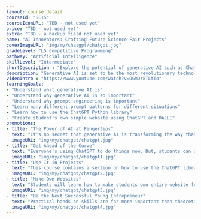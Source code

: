 ```yaml
---
layout: course_detail
courseId: "SC15"
courseIconURL: "TBD - not used yet"
price: "TBD - not used yet"
extra: "TBD - a backup field not used yet"
name: "AI Innovators: Crafting Future Science Fair Projects"
coverImageURL: "img/my/chatgpt/chatgpt.jpg"
gradeLevel: "L5 Competitive Programming"
pathway: "Artificial Intelligence"
skillLevel: "Intermediate"
shortDescription : "Explore the potential of generative AI such as ChatGPT and DALLE!"
description: "Generative AI is set to be the most revolutionary technology of the next decade. The sooner that your child takes advantage of its potential, the more ready for the future they will be. In this summer camp, students will learn how to best utilize OpenAI's generative AI systems such as ChatGPT and DALLE and create mind-blowing projects that will impress everyone at science fairs that they submit them to."
videoIntro : "https://www.youtube.com/watch?v=OGmDr8TLtTo"
learningGoals:
- "Understand what generative AI is"
- "Understand why generative AI is so important"
- "Understand why prompt engineering is important"
- "Learn many different prompt patterns for different situations"
- "Learn how to use the ChatGPT Python library"
- "Create student's own simple website using ChatGPT and DALLE"
promotions:
- title: "The Power of AI at Fingertips"
  text: "It's no secret that generative AI is transforming the way that we solve everyday problems. Go beyond that by learning how to make ChatGPT and DALLE do nearly anything students need it to."
  imageURL: "img/my/chatgpt/chatgpt.jpg"
- title: "Get Ahead of the Curve"
  text: "Everyone's using ChatGPT to do things now. But, students can get ahead of the curve and learn advanced tips and tricks with ChatGPT to get things done quicker."
  imageURL: "img/my/chatgpt/chatgpt1.jpg"
- title: "Use It in Projects"
  text: "This course contains a section on how to use the ChatGPT library for Python. Use this library in students' own Python projects and students can submit those into competitions."
  imageURL: "img/my/chatgpt/chatgpt2.jpg"
- title: "Make Own Websites"
  text: "Students will learn how to make students own entire website from scratch, that also uses the power of ChatGPT to help users who visit."
  imageURL: "img/my/chatgpt/chatgpt3.jpg"
- title: "Be the Next Successful Young Entrepreneur"
  text: "Practical hands-on skills are far more important than theoretical knowledge. Every course is designed for students to learn how to turn an idea for a project into a practical reality through hard work. Young little entrepreneurs are developed during these challenges."
  imageURL: "img/my/chatgpt/chatgpt4.jpg"
---
```

